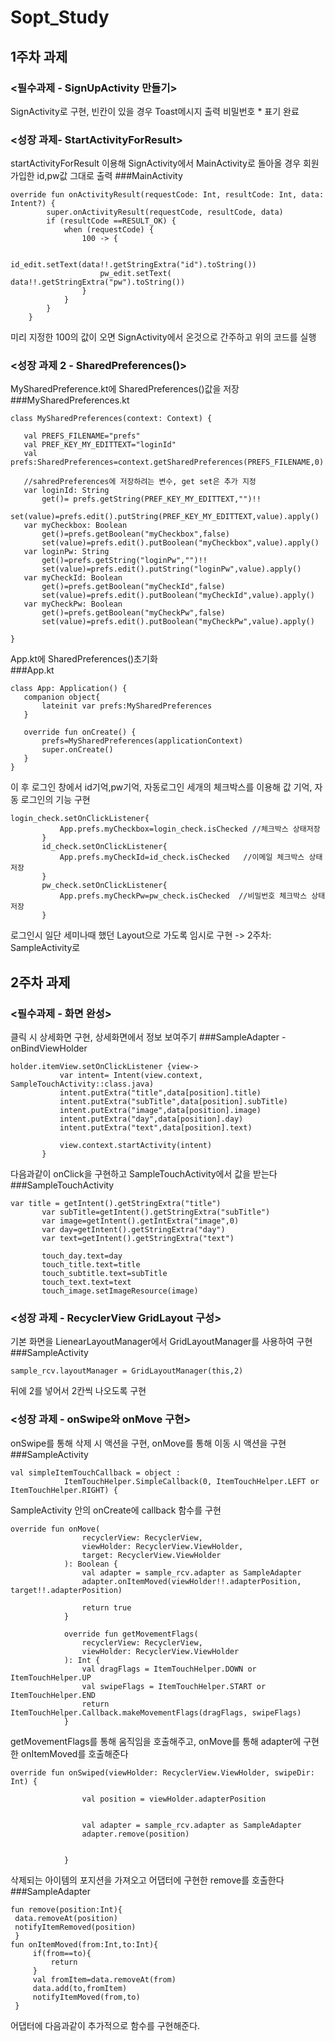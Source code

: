 # Sopt_Study
## 1주차 과제
### <필수과제 - SignUpActivity 만들기>
SignActivity로 구현, 빈칸이 있을 경우 Toast메시지 출력 
비밀번호 * 표기 완료
### <성장 과제- StartActivityForResult>
startActivityForResult 이용해 SignActivity에서 MainActivity로 돌아올 경우 회원 가입한 id,pw값 그대로 출력 
###MainActivity
```
override fun onActivityResult(requestCode: Int, resultCode: Int, data: Intent?) {
        super.onActivityResult(requestCode, resultCode, data)
        if (resultCode ==RESULT_OK) {
            when (requestCode) {
                100 -> {

                    id_edit.setText(data!!.getStringExtra("id").toString())
                    pw_edit.setText( data!!.getStringExtra("pw").toString())
                }
            }
        }
    }
```
미리 지정한 100의 값이 오면 SignActivity에서 온것으로 간주하고 위의 코드를 실행
### <성장 과제 2 - SharedPreferences()>
 MySharedPreference.kt에 SharedPreferences()값을 저장  
 ###MySharedPreferences.kt
 ```
 class MySharedPreferences(context: Context) {

    val PREFS_FILENAME="prefs"
    val PREF_KEY_MY_EDITTEXT="loginId"
    val prefs:SharedPreferences=context.getSharedPreferences(PREFS_FILENAME,0)

    //sahredPreferences에 저장하려는 변수, get set은 추가 지정
    var loginId: String
        get()= prefs.getString(PREF_KEY_MY_EDITTEXT,"")!!
        set(value)=prefs.edit().putString(PREF_KEY_MY_EDITTEXT,value).apply()
    var myCheckbox: Boolean
        get()=prefs.getBoolean("myCheckbox",false)
        set(value)=prefs.edit().putBoolean("myCheckbox",value).apply()
    var loginPw: String
        get()=prefs.getString("loginPw","")!!
        set(value)=prefs.edit().putString("loginPw",value).apply()
    var myCheckId: Boolean
        get()=prefs.getBoolean("myCheckId",false)
        set(value)=prefs.edit().putBoolean("myCheckId",value).apply()
    var myCheckPw: Boolean
        get()=prefs.getBoolean("myCheckPw",false)
        set(value)=prefs.edit().putBoolean("myCheckPw",value).apply()

}
```
 App.kt에 SharedPreferences()초기화  
 ###App.kt
 ```
 class App: Application() {
    companion object{
        lateinit var prefs:MySharedPreferences
    }

    override fun onCreate() {
        prefs=MySharedPreferences(applicationContext)
        super.onCreate()
    }
}
```
 이 후 로그인 창에서 id기억,pw기억, 자동로그인 세개의 체크박스를 이용해 값 기억, 자동 로그인의 기능 구현  
 ```
 login_check.setOnClickListener{
            App.prefs.myCheckbox=login_check.isChecked //체크박스 상태저장
        }
        id_check.setOnClickListener{
            App.prefs.myCheckId=id_check.isChecked   //이메일 체크박스 상태 저장
        }
        pw_check.setOnClickListener{
            App.prefs.myCheckPw=pw_check.isChecked  //비밀번호 체크박스 상태저장
        }
 ```
 로그인시 일단 세미나때 했던 Layout으로 가도록 임시로 구현 -> 2주차: SampleActivity로 
 
 ## 2주차 과제
 ### <필수과제 - 화면 완성>
 클릭 시 상세화면 구현, 상세화면에서 정보 보여주기
 ###SampleAdapter - onBindViewHolder
 ```
 holder.itemView.setOnClickListener {view->
            var intent= Intent(view.context, SampleTouchActivity::class.java)
            intent.putExtra("title",data[position].title)
            intent.putExtra("subTitle",data[position].subTitle)
            intent.putExtra("image",data[position].image)
            intent.putExtra("day",data[position].day)
            intent.putExtra("text",data[position].text)

            view.context.startActivity(intent)
        }
 ```
 다음과같이 onClick을 구현하고 SampleTouchActivity에서 값을 받는다
 ###SampleTouchActivity
 ```
 var title = getIntent().getStringExtra("title")
        var subTitle=getIntent().getStringExtra("subTitle")
        var image=getIntent().getIntExtra("image",0)
        var day=getIntent().getStringExtra("day")
        var text=getIntent().getStringExtra("text")

        touch_day.text=day
        touch_title.text=title
        touch_subtitle.text=subTitle
        touch_text.text=text
        touch_image.setImageResource(image)
```
### <성장 과제 - RecyclerView GridLayout 구성>
 기본 화면을 LienearLayoutManager에서 GridLayoutManager를 사용하여 구현
 ###SampleActivity
 ```
 sample_rcv.layoutManager = GridLayoutManager(this,2)
 ```
 뒤에 2를 넣어서 2칸씩 나오도록 구현
 
 ### <성장 과제 - onSwipe와 onMove 구현>
 onSwipe를 통해 삭제 시 액션을 구현, onMove를 통해 이동 시 액션을 구현
 ###SampleActivity
```
val simpleItemTouchCallback = object :
            ItemTouchHelper.SimpleCallback(0, ItemTouchHelper.LEFT or ItemTouchHelper.RIGHT) {
```
SampleActivity 안의 onCreate에 callback 함수를 구현
```
override fun onMove(
                recyclerView: RecyclerView,
                viewHolder: RecyclerView.ViewHolder,
                target: RecyclerView.ViewHolder
            ): Boolean {
                val adapter = sample_rcv.adapter as SampleAdapter
                adapter.onItemMoved(viewHolder!!.adapterPosition, target!!.adapterPosition)

                return true
            }

            override fun getMovementFlags(
                recyclerView: RecyclerView,
                viewHolder: RecyclerView.ViewHolder
            ): Int {
                val dragFlags = ItemTouchHelper.DOWN or ItemTouchHelper.UP
                val swipeFlags = ItemTouchHelper.START or ItemTouchHelper.END
                return ItemTouchHelper.Callback.makeMovementFlags(dragFlags, swipeFlags)
            }
```
getMovementFlags를 통해 움직임을 호출해주고, onMove를 통해 adapter에 구현한 onItemMoved를 호출해준다
```
override fun onSwiped(viewHolder: RecyclerView.ViewHolder, swipeDir: Int) {
                
                val position = viewHolder.adapterPosition
                

                val adapter = sample_rcv.adapter as SampleAdapter
                adapter.remove(position)


            }
```
삭제되는 아이템의 포지션을 가져오고 어댑터에 구현한 remove를 호출한다
###SampleAdapter
            
```
fun remove(position:Int){
 data.removeAt(position)
 notifyItemRemoved(position)
 }
fun onItemMoved(from:Int,to:Int){
     if(from==to){
         return
     }
     val fromItem=data.removeAt(from)
     data.add(to,fromItem)
     notifyItemMoved(from,to)
 }
 ```
어댑터에 다음과같이 추가적으로 함수를 구현해준다.
